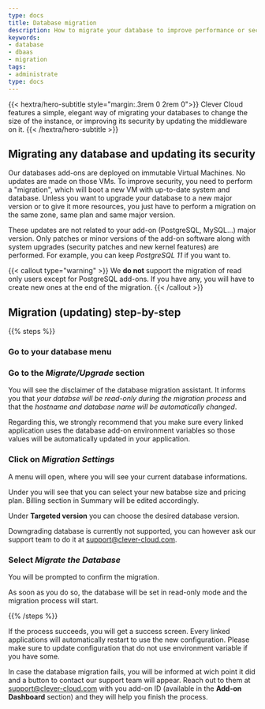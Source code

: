 ```yaml
---
type: docs
title: Database migration
description: How to migrate your database to improve performance or security
keywords:
- database
- dbaas
- migration
tags:
- administrate
type: docs
---
```


{{< hextra/hero-subtitle style="margin:.3rem 0 2rem 0">}}
  Clever Cloud features a simple, elegant way of migrating your databases to change the size of the instance, or improving its security by updating the middleware on it.
{{< /hextra/hero-subtitle >}}

## Migrating any database and updating its security

Our databases add-ons are deployed on immutable Virtual Machines. No updates are made on those VMs.
To improve security, you need to perform a "migration", which will boot a new VM with up-to-date system and database.
Unless you want to upgrade your database to a new major version or to give it more resources, you just have to perform a migration on the same zone, same plan and same major version.

These updates are not related to your add-on (PostgreSQL, MySQL...) major version. Only patches or minor versions of the add-on software along with system upgrades (security patches and new kernel features) are performed. For example, you can keep *PostgreSQL 11* if you want to.

{{< callout type="warning" >}}
We **do not** support the migration of read only users except for PostgreSQL add-ons. If you have any, you will have to create new ones at the end of the migration.
{{< /callout >}}

## Migration (updating) step-by-step

{{% steps %}}

### Go to your database menu

### Go to the *Migrate/Upgrade* section

You will see the disclaimer of the database migration assistant. It informs you that *your databse will be read-only during the migration process* and that the *hostname and database name will be automatically changed*.

Regarding this, we strongly recommend that you make sure every linked application uses the database add-on environment variables so those values will be automatically updated in your application.

### Click on *Migration Settings*

A menu will open, where you will see your current database informations.

Under you will see that you can select your new batabse size and pricing plan. Billing section in Summary will be edited accordingly.

Under **Targeted version** you can choose the desired database version.

Downgrading database is currently not supported, you can however ask our support team to do it at <support@clever-cloud.com>.

### Select *Migrate the Database*

You will be prompted to confirm the migration.

As soon as you do so, the database will be set in read-only mode and the migration process will start.

{{% /steps %}}

If the process succeeds, you will get a success screen. Every linked applications will automatically restart to use the new configuration. Please make sure to update configuration that do not use environment variable if you have some.

In case the database migration fails, you will be informed at wich point it did and a button to contact our support team will appear. Reach out to them at <support@clever-cloud.com> with you add-on ID (available in the **Add-on Dashboard** section) and they will help you finish the process.
